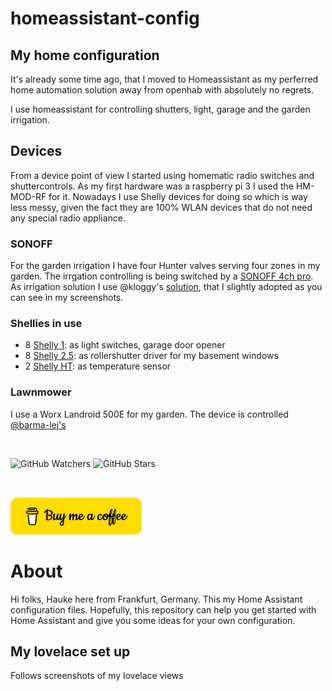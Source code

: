 # homeassistant-config

## My home configuration 
It's already some time ago, that I moved to Homeassistant as my perferred home automation solution away from openhab with absolutely no regrets.

I use homeassistant for controlling shutters, light, garage and the garden irrigation.

## Devices
From a device point of view I started using homematic radio switches and shuttercontrols. As my first hardware was a raspberry pi 3 I used the HM-MOD-RF for it. 
Nowadays I use Shelly devices for doing so which is way less messy, given the fact they are 100% WLAN devices that do not need any special radio appliance.

### SONOFF
For the garden irrigation I have four Hunter valves serving four zones in my garden. The irrgation controlling is being switched by a [SONOFF 4ch pro](https://sonoff.tech/product/diy-smart-switch/4chr3-4chpror3/). As irrigation solution I use @kloggy's  [solution](https://github.com/kloggy/HA-Irrigation-Version2), that I slightly adopted as you can see in my screenshots.

### Shellies in use
- 8 [Shelly 1](https://shelly.cloud/products/shelly-1-smart-home-automation-relay/): as light switches, garage door opener
- 8 [Shelly 2.5](https://shelly.cloud/products/shelly-25-smart-home-automation-relay/): as rollershutter driver for my basement windows
- 2 [Shelly HT](https://shelly.cloud/products/shelly-humidity-temperature-smart-home-automation-sensor/): as temperature sensor


### Lawnmower
I use a Worx Landroid 500E for my garden. The device is controlled [@barma-lej's](https://github.com/Barma-lej/halandroid
)

<br />

![GitHub Watchers][watchers]
![GitHub Stars][stars]

<br />

[![Buy me a coffee][buymeacoffee-shield]][buymeacoffee]


# About
Hi folks, Hauke here from Frankfurt, Germany. This my Home Assistant configuration files. 
Hopefully, this repository can help you get started with Home Assistant and give you some ideas for your own configuration.


## My lovelace set up
Follows screenshots of my lovelace views





[watchers]: https://img.shields.io/github/watchers/haukemarkus/my_homeassistant?style=social
[stars]: https://img.shields.io/github/stars/haukemarkus/my_homeassistant?style=social
[buymeacoffee]: https://www.buymeacoffee.com/deichgraf
[buymeacoffee-shield]: /image/bmc.png
